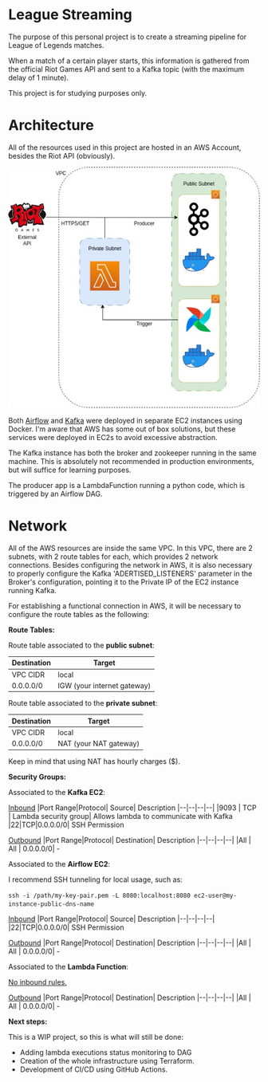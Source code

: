 
# League Streaming

The purpose of this personal project is to create a streaming pipeline for League of Legends matches.

When a match of a certain player starts, this information is gathered from the official Riot Games API and sent to a Kafka topic (with the maximum delay of 1 minute).

This project is for studying purposes only.

# Architecture
All of the resources used in this project are hosted in an AWS Account, besides the Riot API (obviously).

<p align="center">
  <img src="./architecture.jpg">
</p>                         


Both [Airflow](https://airflow.apache.org/docs/apache-airflow/stable/howto/docker-compose/index.html) and [Kafka](https://developer.confluent.io/quickstart/kafka-docker/?utm_medium=sem&utm_source=google&utm_campaign=ch.sem_br.nonbrand_tp.prs_tgt.dsa_mt.dsa_rgn.latam_lng.eng_dv.all_con.confluent-developer&utm_term=&creative=&device=c&placement=&gad=1&gclid=Cj0KCQjwyLGjBhDKARIsAFRNgW8bZex9Eq4Ujvt_SF17AwMNVQN5Gm49MjGFZvbxt63I5dCX2bXNPwYaAlaAEALw_wcB) were deployed in separate EC2 instances using Docker. I'm aware that AWS has some out of box solutions, but these services were deployed in EC2s to avoid excessive abstraction.

The Kafka instance has both the broker and zookeeper running in the same machine. This is absolutely not recommended in production environments, but will suffice for learning purposes.

The producer app is a LambdaFunction running a python code, which is triggered by an Airflow DAG.

# Network

All of the AWS resources are inside the same VPC. In this VPC, there are 2 subnets, with 2 route tables for each, which provides 2 network connections. Besides configuring the network in AWS, it is also necessary to properly configure the Kafka 'ADERTISED_LISTENERS' parameter in the Broker's configuration, pointing it to the Private IP of the EC2 instance running Kafka.

For establishing a functional connection in AWS, it will be necessary to configure the route tables as the following:

**Route Tables:**

Route table associated to the **public subnet**:

|Destination|Target |
|--|--|
|VPC CIDR   | local  |
|0.0.0.0/0  | IGW (your internet gateway)  |

Route table associated to the **private subnet**:

|Destination|Target |
|--|--|
|VPC CIDR   | local  |
|0.0.0.0/0  | NAT (your NAT gateway)  |

Keep in mind that using NAT has hourly charges ($).

**Security Groups:**

Associated to the **Kafka EC2**:

<ins>Inbound</ins>
|Port Range|Protocol| Source| Description
|--|--|--|--|
|9093 | TCP | Lambda security group| Allows lambda to communicate with Kafka
|22|TCP|0.0.0.0/0| SSH Permission

<ins>Outbound</ins>
|Port Range|Protocol| Destination| Description
|--|--|--|--|
|All | All |   0.0.0.0/0| -

Associated to the **Airflow EC2**:

I recommend  SSH tunneling for local usage, such as:

`ssh -i /path/my-key-pair.pem -L 8080:localhost:8080 ec2-user@my-instance-public-dns-name`

<ins>Inbound</ins>
|Port Range|Protocol| Source| Description
|--|--|--|--|
|22|TCP|0.0.0.0/0| SSH Permission

<ins>Outbound</ins>
|Port Range|Protocol| Destination| Description
|--|--|--|--|
|All | All |   0.0.0.0/0| -

Associated to the **Lambda Function**:

<ins>No inbound rules.</ins>

<ins>Outbound</ins>
|Port Range|Protocol| Destination| Description
|--|--|--|--|
|All | All |   0.0.0.0/0| -

**Next steps:**

This is a WIP project, so this is what will still be done:
- Adding lambda executions status monitoring to DAG
- Creation of the whole infrastructure using Terraform.
- Development of CI/CD using GitHub Actions.
